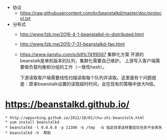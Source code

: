 * 协议
    * https://raw.githubusercontent.com/kr/beanstalkd/master/doc/protocol.txt
* 分布式
    * http://www.fzb.me/2016-4-1-beanstalkd-in-distributed.html
    * http://www.fzb.me/2015-7-31-beanstalkd-faq.html
    * https://www.jianshu.com/p/b91c741f6567
        集群化方案
        开源的beanstalk是单机版本的队列，集群化需要自己维护。
        上游写入客户端需要做负载均衡和分组的工作（一致性hash）。

        下游读取客户端需要线性扫描读取每个队列并读取。这里面有个问题就是：原来beanstalk设置的读取超时时间，会在现有的策略中放大N倍。
        
# https://beanstalkd.github.io/
    * http://wppurking.github.io/2012/10/01/chu-shi-beanstalk.html
    * yum install beanstalkd
    * beanstalkd -l 0.0.0.0 -p 11300 -b /tmp  -b 指定目录这样重启后任务不会丢失
    * beanstalkd -h  帮助
